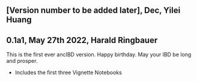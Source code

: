 ## [Version number to be added later], Dec, Yilei Huang

## 0.1a1, May 27th 2022, Harald Ringbauer
This is the first ever ancIBD version. Happy birthday. May your IBD be long and prosper.
- Includes the first three Vignette Notebooks
